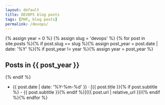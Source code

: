 ```yaml
---
layout: default
title: DEVOPS blog posts
tags: [PHP, blog posts]
permalink: /devops/
---
```


{% assign year = 0 %}
{% assign slug = 'devops' %}
{% for post in site.posts %}{% if post.slug == slug %}{% assign post_year = post.date | date: '%Y' %}{% if post_year != year %}{% assign year = post_year %}

## Posts in {{ post_year }}
{% endif %}
* {{ post.date | date: '%Y-%m-%d' }} &middot; [{{ post.title }}{% if post.subtitle %} - {{ post.subtitle }}{% endif %}]({{ post.url | relative_url }}){% endif %}{% endfor %}
